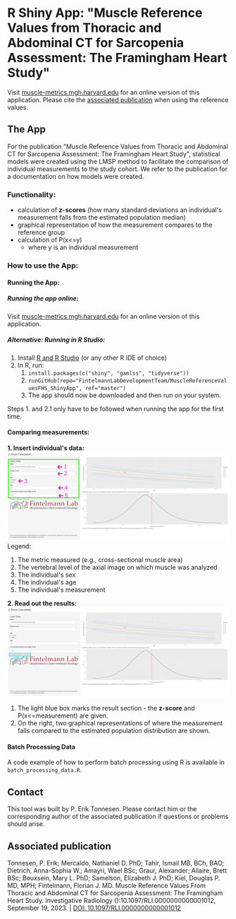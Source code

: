 # R Shiny App: "Muscle Reference Values from Thoracic and Abdominal CT for Sarcopenia Assessment: The Framingham Heart Study"

Visit [muscle-metrics.mgh.harvard.edu](https://muscle-metrics.mgh.harvard.edu) for an online version of this application. Please cite the [associated publication](#associated-publication) when using the reference values.

## The App
For the publication "Muscle Reference Values from Thoracic and Abdominal CT for Sarcopenia Assessment: The Framingham Heart Study", statistical models were created using the LMSP method to facilitate the comparison of individual measurements to the study cohort. We refer to the publication for a documentation on how models were created.

### Functionality: 
- calculation of **z-scores** (how many standard deviations an individual's measurement falls from the estimated population median)
- graphical representation of how the measurement compares to the reference group
- calculation of P(x<=y)
	- where y is an individual measurement

### How to use the App:

#### Running the App:

##### Running the app online:
Visit [muscle-metrics.mgh.harvard.edu](https://muscle-metrics.mgh.harvard.edu) for an online version of this application.

##### Alternative: Running in R Studio:
1. Install [R and R Studio](https://posit.co/download/rstudio-desktop/) (or any other R IDE of choice)
2. In R, run: 
	1. `install.packages(c("shiny", "gamlss", "tidyverse"))`
	2. `runGitHub(repo="FintelmannLabDevelopmentTeam/MuscleReferenceValuesFHS_ShinyApp", ref="master")`
	3. The app should now be downloaded and then run on your system.

Steps 1. and 2.1 only have to be followed when running the app for the first time.

#### Comparing measurements:

**1. Insert individual's data:**
![](resources/InputMarked.png)
Legend:
1. The metric measured (e.g., cross-sectional muscle area)
2. The vertebral level of the axial image on which muscle was analyzed
3. The individual's sex
4. The individual's age
5. The individual's measurement

**2. Read out the results:**
![](resources/ResultsBoxMarked.png)
1. The light blue box marks the result section - the **z-score** and P(x<=measurement) are given.
2. On the right, two graphical representations of where the measurement falls compared to the estimated population distribution are shown.

#### Batch Processing Data

A code example of how to perform batch processing using R is available in `batch_processing_data.R`.

## Contact
This tool was built by P. Erik Tonnesen. Please contact him or the corresponding author of the associated publication if questions or problems should arise.

## Associated publication
Tonnesen, P. Erik; Mercaldo, Nathaniel D. PhD; Tahir, Ismail MB, BCh, BAO; Dietrich, Anna-Sophia W.; Amayri, Wael BSc; Graur, Alexander; Allaire, Brett BSc; Bouxsein, Mary L. PhD; Samelson, Elizabeth J. PhD; Kiel, Douglas P. MD, MPH; Fintelmann, Florian J. MD. Muscle Reference Values From Thoracic and Abdominal CT for Sarcopenia Assessment: The Framingham Heart Study. Investigative Radiology ():10.1097/RLI.0000000000001012, September 19, 2023. | [DOI: 10.1097/RLI.0000000000001012](https://doi.org/10.1097/RLI.0000000000001012)
